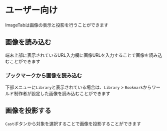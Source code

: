 # ユーザー向け

ImageTabは画像の表示と投影を行うことができます

## 画像を読み込む

端末上部に表示されているURL入力欄に画像URLを入力することで画像を読み込むことができます

### ブックマークから画像を読み込む

下部メニューに`Library`と表示されている場合は、`Library` > `Bookmark`からワールド制作者が設定した画像を読み込むことができます

## 画像を投影する

`Cast`ボタンから対象を選択することで画像を投影することができます
